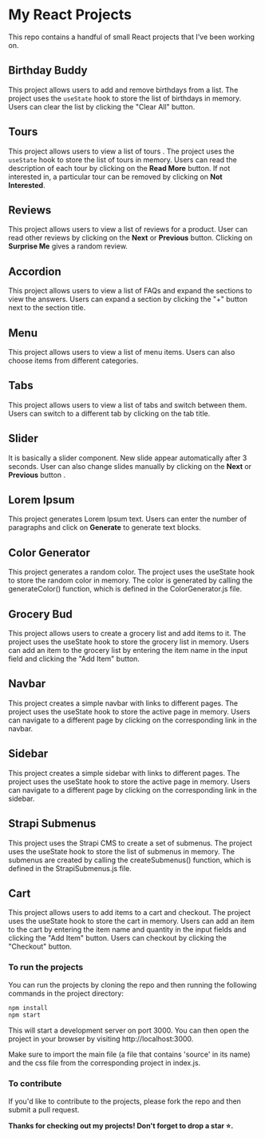 # My React Projects
This repo contains a handful of small React projects that I've been working on.

## Birthday Buddy

This project allows users to add and remove birthdays from a list. The project uses the `useState` hook to store the list of birthdays in memory. Users can clear the list by clicking the "Clear All" button.

## Tours

This project allows users to view a list of tours . The project uses the `useState` hook to store the list of tours in memory. Users can read the description of each tour by clicking on the **Read More** button. If not interested in, a particular tour can be removed by clicking on **Not Interested**.

## Reviews

This project allows users to view a list of reviews for a product. User can read other reviews by clicking on the **Next** or **Previous** button. Clicking on **Surprise Me** gives a random review.

## Accordion

This project allows users to view a list of FAQs and expand the sections to view the answers. Users can expand a section by clicking the "+" button next to the section title.

## Menu

This project allows users to view a list of menu items. Users can also choose items from different categories. 

## Tabs

This project allows users to view a list of tabs and switch between them. Users can switch to a different tab by clicking on the tab title.

## Slider

It is basically a slider component. New slide appear automatically after 3 seconds. User can also change slides manually by clicking on the **Next** or **Previous** button .  

## Lorem Ipsum

This project generates Lorem Ipsum text. Users can enter the number of paragraphs and click on **Generate** to generate text blocks.

## Color Generator

This project generates a random color. The project uses the useState hook to store the random color in memory. The color is generated by calling the generateColor() function, which is defined in the ColorGenerator.js file.

## Grocery Bud

This project allows users to create a grocery list and add items to it. The project uses the useState hook to store the grocery list in memory. Users can add an item to the grocery list by entering the item name in the input field and clicking the "Add Item" button.

## Navbar

This project creates a simple navbar with links to different pages. The project uses the useState hook to store the active page in memory. Users can navigate to a different page by clicking on the corresponding link in the navbar.

## Sidebar

This project creates a simple sidebar with links to different pages. The project uses the useState hook to store the active page in memory. Users can navigate to a different page by clicking on the corresponding link in the sidebar.

## Strapi Submenus

This project uses the Strapi CMS to create a set of submenus. The project uses the useState hook to store the list of submenus in memory. The submenus are created by calling the createSubmenus() function, which is defined in the StrapiSubmenus.js file.

## Cart

This project allows users to add items to a cart and checkout. The project uses the useState hook to store the cart in memory. Users can add an item to the cart by entering the item name and quantity in the input fields and clicking the "Add Item" button. Users can checkout by clicking the "Checkout" button.

### To run the projects
You can run the projects by cloning the repo and then running the following commands in the project directory:
```javascript
npm install
npm start
```
This will start a development server on port 3000. You can then open the project in your browser by visiting http://localhost:3000.

Make sure to import the main file (a file that contains 'source' in its name) and the css file from the corresponding project in  index.js.

### To contribute
If you'd like to contribute to the projects, please fork the repo and then submit a pull request.

**Thanks for checking out my projects!
Don't forget to drop a star ⭐.** 


